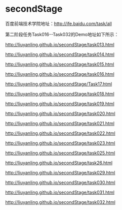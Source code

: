 # secondStage
百度前端技术学院地址：http://ife.baidu.com/task/all

第二阶段任务Task016--Task032的Demo地址如下所示：

http://liuyanling.github.io/secondStage/task013.html

http://liuyanling.github.io/secondStage/task014.html

http://liuyanling.github.io/secondStage/task015.html

http://liuyanling.github.io/secondStage/task016.html

http://liuyanling.github.io/secondStage/Task17.html

http://liuyanling.github.io/secondStage/task018.html

http://liuyanling.github.io/secondStage/task019.html

http://liuyanling.github.io/secondStage/task020.html

http://liuyanling.github.io/secondStage/task021.html

http://liuyanling.github.io/secondStage/task022.html

http://liuyanling.github.io/secondStage/task023.html

http://liuyanling.github.io/secondStage/task025.html

http://liuyanling.github.io/secondStage/task26.html

http://liuyanling.github.io/secondStage/task029.html

http://liuyanling.github.io/secondStage/task030.html

http://liuyanling.github.io/secondStage/task031.html

http://liuyanling.github.io/secondStage/task032.html
